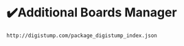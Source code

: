 # :heavy_check_mark:Additional Boards Manager
```bash
http://digistump.com/package_digistump_index.json
```
<br>
